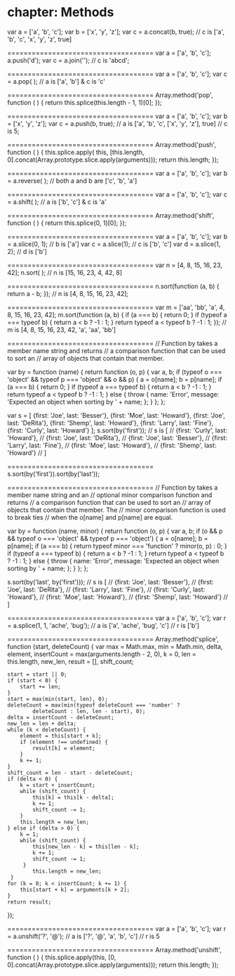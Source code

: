 chapter: Methods
==================
var a = ['a', 'b', 'c'];
var b = ['x', 'y', 'z'];
var c = a.concat(b, true);
// c is ['a', 'b', 'c', 'x', 'y', 'z', true]
    
    
====================================
var a = ['a', 'b', 'c'];
a.push('d');
var c = a.join('');    // c is 'abcd';
    
    
====================================
var a = ['a', 'b', 'c'];
var c = a.pop(  );    // a is ['a', 'b'] & c is 'c'
    
    
====================================
Array.method('pop', function (  ) {
    return this.splice(this.length - 1, 1)[0];
});
    
    
====================================
var a = ['a', 'b', 'c'];
var b = ['x', 'y', 'z'];
var c = a.push(b, true);
// a is ['a', 'b', 'c', ['x', 'y', 'z'], true]
// c is 5;
    
    
====================================
Array.method('push', function (  ) {
    this.splice.apply(
        this,
        [this.length, 0].concat(Array.prototype.slice.apply(arguments)));
    return this.length;
});
    
    
====================================
var a = ['a', 'b', 'c'];
var b = a.reverse(  );
// both a and b are ['c', 'b', 'a']
    
    
====================================
var a = ['a', 'b', 'c'];
var c = a.shift(  );    // a is ['b', 'c'] & c is 'a'
    
    
====================================
Array.method('shift', function (  ) {
    return this.splice(0, 1)[0];
});
    
    
====================================
var a = ['a', 'b', 'c'];
var b = a.slice(0, 1);    // b is ['a']
var c = a.slice(1);       // c is ['b', 'c']
var d = a.slice(1, 2);    // d is ['b']
    
    
====================================
var n = [4, 8, 15, 16, 23, 42];
n.sort(  );
// n is [15, 16, 23, 4, 42, 8]
    
    
====================================
n.sort(function (a, b) {
    return a - b;
});
// n is [4, 8, 15, 16, 23, 42];
    
    
====================================
var m = ['aa', 'bb', 'a', 4, 8, 15, 16, 23, 42];
m.sort(function (a, b) {
    if (a === b) {
        return 0;
    }
    if (typeof a === typeof b) {
        return a < b ? -1 : 1;
    }
    return typeof a < typeof b ? -1 : 1;
});
// m is [4, 8, 15, 16, 23, 42, 'a', 'aa', 'bb']
    
    
====================================
// Function by takes a member name string and returns
// a comparison function that can be used to sort an
// array of objects that contain that member.

var by = function (name) {
    return function (o, p) {
        var a, b;
        if (typeof o === 'object' && typeof p === 'object' && o && p) {
            a = o[name];
            b = p[name];
            if (a === b) {
                return 0;
            }
            if (typeof a === typeof b) {
                return a < b ? -1 : 1;
            }
            return typeof a < typeof b ? -1 : 1;
        } else {
            throw {
                name: 'Error',
                message: 'Expected an object when sorting by ' + name;
            };
        }
    };
};

var s = [
    {first: 'Joe',   last: 'Besser'},
    {first: 'Moe',   last: 'Howard'},
    {first: 'Joe',   last: 'DeRita'},
    {first: 'Shemp', last: 'Howard'},
    {first: 'Larry', last: 'Fine'},
    {first: 'Curly', last: 'Howard'}
];
s.sort(by('first'));    // s is [
//    {first: 'Curly', last: 'Howard'},
//    {first: 'Joe',   last: 'DeRita'},
//    {first: 'Joe',   last: 'Besser'},
//    {first: 'Larry', last: 'Fine'},
//    {first: 'Moe',   last: 'Howard'},
//    {first: 'Shemp', last: 'Howard'}
// ]
    
    
====================================
s.sort(by('first')).sort(by('last'));
    
    
====================================
// Function by takes a member name string and an
// optional minor comparison function and returns
// a comparison function that can be used to sort an
// array of objects that contain that member. The
// minor comparison function is used to break ties
// when the o[name] and p[name] are equal.

var by = function (name, minor) {
    return function (o, p) {
        var a, b;
        if (o && p && typeof o === 'object' && typeof p === 'object') {
            a = o[name];
            b = p[name];
            if (a === b) {
                return typeof minor === 'function' ? minor(o, p) : 0;
            }
            if (typeof a === typeof b) {
                return a < b ? -1 : 1;
            }
            return typeof a < typeof b ? -1 : 1;
        } else {
            throw {
                name: 'Error',
                message: 'Expected an object when sorting by ' + name;
            };
        }
    };
};

s.sort(by('last', by('first')));    // s is [
//    {first: 'Joe',   last: 'Besser'},
//    {first: 'Joe',   last: 'DeRita'},
//    {first: 'Larry', last: 'Fine'},
//    {first: 'Curly', last: 'Howard'},
//    {first: 'Moe',   last: 'Howard'},
//    {first: 'Shemp', last: 'Howard'}
// ]
    
    
====================================
var a = ['a', 'b', 'c'];
var r = a.splice(1, 1, 'ache', 'bug');
// a is ['a', 'ache', 'bug', 'c']
// r is ['b']
    
    
====================================
Array.method('splice', function (start, deleteCount) {
    var max = Math.max,
        min = Math.min,
        delta,
        element,
        insertCount = max(arguments.length - 2, 0),
        k = 0,
        len = this.length,
        new_len,
        result = [],
        shift_count;

    start = start || 0;
    if (start < 0) {
        start += len;
    }
    start = max(min(start, len), 0);
    deleteCount = max(min(typeof deleteCount === 'number' ?
            deleteCount : len, len - start), 0);
    delta = insertCount - deleteCount;
    new_len = len + delta;
    while (k < deleteCount) {
        element = this[start + k];
        if (element !== undefined) {
            result[k] = element;
        }
        k += 1;
    }
    shift_count = len - start - deleteCount;
    if (delta < 0) {
        k = start + insertCount;
        while (shift_count) {
            this[k] = this[k - delta];
            k += 1;
            shift_count -= 1;
        }
        this.length = new_len;
    } else if (delta > 0) {
        k = 1;
        while (shift_count) {
            this[new_len - k] = this[len - k];
            k += 1;
            shift_count -= 1;
         }
            this.length = new_len;
     }
    for (k = 0; k < insertCount; k += 1) {
        this[start + k] = arguments[k + 2];
    }
    return result;
});
    
    
====================================
var a = ['a', 'b', 'c'];
var r = a.unshift('?', '@');
// a is ['?', '@', 'a', 'b', 'c']
// r is 5
    
    
====================================
Array.method('unshift', function (  ) {
    this.splice.apply(this,
        [0, 0].concat(Array.prototype.slice.apply(arguments)));
    return this.length;
});
    
    
